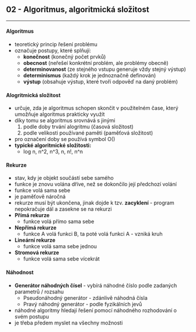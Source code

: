 ## 02 - Algoritmus, algoritmická složitost
----

#### Algoritmus

- teoretický princip řešení problému
- označuje postupy, které splňují:
  - **konečnost** (konečný počet prvků)
  - **obecnost** (neřešeí konkrétní problém, ale problémy obecně)
  - **determinovanost** (ze stejného vstupu generuje vždy stejný výstup)
  - **determinismus** (každý krok je jednoznačně definován)
  - **výstup** (obsahuje výstup, které tvoří odpověď na daný problém)

#### Alogritmická složitost

- určuje, zda je algoritmus schopen skončit v použitelném čase, který umožňuje algoritmus prakticky využít
- díky tomu se algoritmus srovnává s jinými
  1. podle doby trvání alogritmu (časová složitost)
  2. podle velikosti používané paměti (paměťová složitost)
- pro označení doby se používá symbol O()
- **typické algoritmické složitosti:**
  - log n, n^2, n^3, n, n!, n^n

#### Rekurze

- stav, kdy je objekt součástí sebe samého
- funkce je znovu volána dříve, než se dokončilo její předchozí volání
- funkce volá sama sebe
- je paměťově náročná
- rekurze musí být ukončena, jinak dojde k tzv. **zacyklení** - program nepokračuje dál a zasekne se na rekurzi
- **Přímá rekurze**
  - funkce volá přímo sama sebe
- **Nepřímá rekurze**
  - funkce A volá funkci B, ta poté volá funkci A - vzniká kruh
- **Lineární rekurze**
  - funkce volá sama sebe jednou
- **Stromová rekurze**
  - funkce volá sama sebe vícekrát

#### Náhodnost

- **Generátor náhodných čísel** - vybírá náhodné číslo podle zadaných parametrů / rozsahu
  - Pseudonáhodný generátor - zdánlivě náhodná čísla
  - Pravý náhodný generátor - podle fyzikálních jevů
- náhodné algoritmy hledají řešení pomocí náhodného rozhodování o svém postupu
- je třeba předem myslet na všechny možnosti
